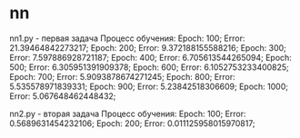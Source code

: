 # nn

nn1.py - первая задача
Процесс обучения:
Epoch: 100; Error: 21.39464842273217;
Epoch: 200; Error: 9.372188155588216;
Epoch: 300; Error: 7.597886928721187;
Epoch: 400; Error: 6.705613544265094;
Epoch: 500; Error: 6.305951391909378;
Epoch: 600; Error: 6.1052753233400825;
Epoch: 700; Error: 5.9093878674271245;
Epoch: 800; Error: 5.535578971839331;
Epoch: 900; Error: 5.23842518306609;
Epoch: 1000; Error: 5.067648462448432;


nn2.py - вторая задача
Процесс обучения:
Epoch: 100; Error: 0.5689631454232106;
Epoch: 200; Error: 0.011125958015970817;


